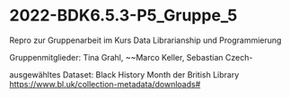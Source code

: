 # 2022-BDK6.5.3-P5_Gruppe_5
Repro zur Gruppenarbeit im Kurs Data Librarianship und Programmierung

Gruppenmitglieder: Tina Grahl, ~~Marco Keller, Sebastian Czech-

ausgewähltes Dataset: Black History Month der British Library https://www.bl.uk/collection-metadata/downloads# 

